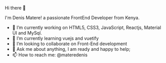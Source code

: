  Hi there 👋

I'm Denis Matere! a passionate FrontEnd Developer from Kenya.

- 🔭 I’m currently working on HTML5, CSS3, JavaScript, Reactjs, Material UI and MySql.
- 🌱 I’m currently learning vuejs and vuetify
- 👯 I’m looking to collaborate on Front-End development
- 💬 Ask me about anything, I am ready and happy to help;
- 📫 How to reach me: @materedenis
